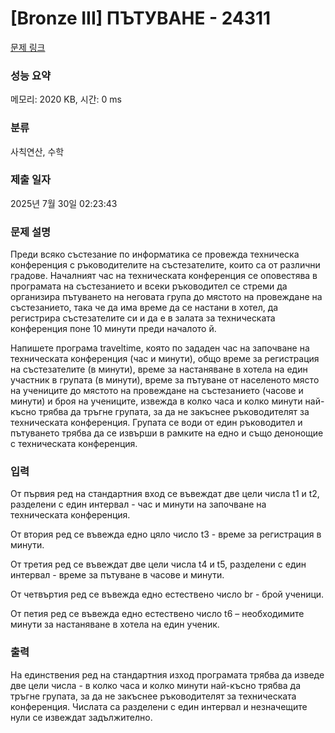 # [Bronze III] ПЪТУВАНЕ - 24311 

[문제 링크](https://www.acmicpc.net/problem/24311) 

### 성능 요약

메모리: 2020 KB, 시간: 0 ms

### 분류

사칙연산, 수학

### 제출 일자

2025년 7월 30일 02:23:43

### 문제 설명

<p>Преди всяко състезание по информатика се провежда техническа конференция с ръководителите на състезателите, които са от различни градове. Началният час на техническата конференция се оповестява в програмата на състезанието и всеки ръководител се стреми да организира пътуването на неговата група до мястото на провеждане на състезанието, така че да има време да се настани в хотел, да регистрира състезателите си и да е в залата за техническата конференция поне 10 минути преди началото й.</p>

<p>Напишете програма traveltime, която по зададен час на започване на техническата конференция (час и минути), общо време за регистрация на състезателите (в минути), време за настаняване в хотела на един участник в групата (в минути), време за пътуване от населеното място на учениците до мястото на провеждане на състезанието (часове и минути) и броя на учениците, извежда в колко часа и колко минути най-късно трябва да тръгне групата, за да не закъснее ръководителят за техническата конференция. Групата се води от един ръководител и пътуването трябва да се извърши в рамките на едно и също денонощие с техническата конференция.</p>

### 입력 

 <p>От първия ред на стандартния вход се въвеждат две цели числа t1 и t2, разделени с един интервал - час и минути на започване на техническата конференция.</p>

<p>От втория ред се въвежда едно цяло число t3 - време за регистрация в минути.</p>

<p>От третия ред се въвеждат две цели числа t4 и t5, разделени с един интервал - време за пътуване в часове и минути.</p>

<p>От четвъртия ред се въвежда едно естествено число br - брой ученици.</p>

<p>От петия ред се въвежда едно естествено число t6 – необходимите минути за настаняване в хотела на един ученик.</p>

### 출력 

 <p>На единствения ред на стандартния изход програмата трябва да изведе две цели числа - в колко часа и колко минути най-късно трябва да тръгне групата, за да не закъснее ръководителят за техническата конференция. Числата са разделени с един интервал и незначещите нули се извеждат задължително.</p>

